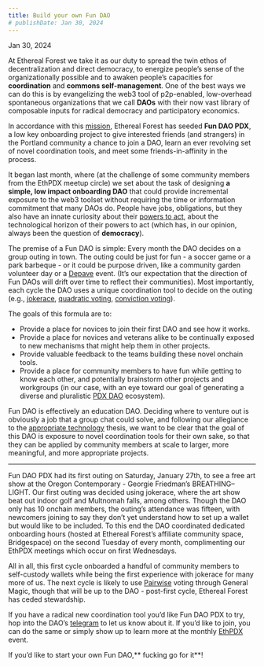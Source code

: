 ```yaml
---
title: Build your own Fun DAO
# publishDate: Jan 30, 2024
---
```


Jan 30, 2024

At Ethereal Forest we take it as our duty to spread the twin ethos of decentralization and direct democracy, to energize people’s sense of the organizationally possible and to awaken people’s capacities for **coordination** and **commons self-management**. One of the best ways we can do this is by evangelizing the web3 tool of p2p-enabled, low-overhead spontaneous organizations that we call **DAOs** with their now vast library of composable inputs for radical democracy and participatory economics.

In accordance with this [mission](https://mirror.xyz/ethpdx.eth/rdY7f1P0a7-nUm_DrMTFCYMLLAgU2G89up8h8uuGLJI), Ethereal Forest has seeded **Fun DAO PDX**, a low key onboarding project to give interested friends (and strangers) in the Portland community a chance to join a DAO, learn an ever revolving set of novel coordination tools, and meet some friends-in-affinity in the process.

It began last month, where (at the challenge of some community members from the EthPDX meetup circle) we set about the task of designing **a simple, low impact onboarding DAO** that could provide incremental exposure to the web3 toolset without requiring the time or information commitment that many DAOs do. People have jobs, obligations, but they also have an innate curiosity about their [powers to act](https://medium.com/@matthewcandelsticks/notes-on-spinoza-practical-philosophy-b4d3709fc9a7), about the technological horizon of their powers to act (which has, in our opinion, always been the question of **democracy**).

The premise of a Fun DAO is simple: Every month the DAO decides on a group outing in town. The outing could be just for fun - a soccer game or a park barbeque - or it could be purpose driven, like a community garden volunteer day or a [Depave](https://depave.org/) event. (It’s our expectation that the direction of Fun DAOs will drift over time to reflect their communities). Most importantly, each cycle the DAO uses a unique coordination tool to decide on the outing (e.g., [jokerace](https://jokerace.xyz/), [quadratic voting](https://www.radicalxchange.org/concepts/plural-voting/), [conviction voting](https://medium.com/block-science/a-brief-history-of-conviction-voting-ad4ca4eb4aee)).

The goals of this formula are to:

- Provide a place for novices to join their first DAO and see how it works.
- Provide a place for novices and veterans alike to be continually exposed to new mechanisms that might help them in other projects.
- Provide valuable feedback to the teams building these novel onchain tools.
- Provide a place for community members to have fun while getting to know each other, and potentially brainstorm other projects and workgroups (in our case, with an eye toward our goal of generating a diverse and pluralistic [PDX DAO](https://pdxdao.xyz/) ecosystem).

Fun DAO is effectively an education DAO. Deciding where to venture out is obviously a job that a group chat could solve, and following our allegiance to the [appropriate technology](https://www.appropedia.org/Appropriate_technology) thesis, we want to be clear that the goal of this DAO is exposure to novel coordination tools for their own sake, so that they can be applied by community members at scale to larger, more meaningful, and more appropriate projects.

---

Fun DAO PDX had its first outing on Saturday, January 27th, to see a free art show at the Oregon Contemporary - Georgie Friedman’s BREATHING–LIGHT. Our first outing was decided using jokerace, where the art show beat out indoor golf and Multnomah falls, among others. Though the DAO only has 10 onchain members, the outing’s attendance was fifteen, with newcomers joining to say they don’t yet understand how to set up a wallet but would like to be included. To this end the DAO coordinated dedicated onboarding hours (hosted at Ethereal Forest’s affiliate community space, Bridgespace) on the second Tuesday of every month, complimenting our EthPDX meetings which occur on first Wednesdays.

All in all, this first cycle onboarded a handful of community members to self-custody wallets while being the first experience with jokerace for many more of us. The next cycle is likely to use [Pairwise](https://www.pairwise.vote) voting through General Magic, though that will be up to the DAO - post-first cycle, Ethereal Forest has ceded stewardship.

If you have a radical new coordination tool you’d like Fun DAO PDX to try, hop into the DAO’s [telegram](https://t.me/+JWW2M-eq9yxjNjAx) to let us know about it. If you’d like to join, you can do the same or simply show up to learn more at the monthly [EthPDX](https://twitter.com/ethpdx) event.

If you’d like to start your own Fun DAO,** fucking go for it**!
